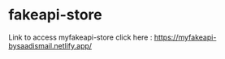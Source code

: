 ﻿# fakeapi-store
Link to access myfakeapi-store click here : https://myfakeapi-bysaadismail.netlify.app/

